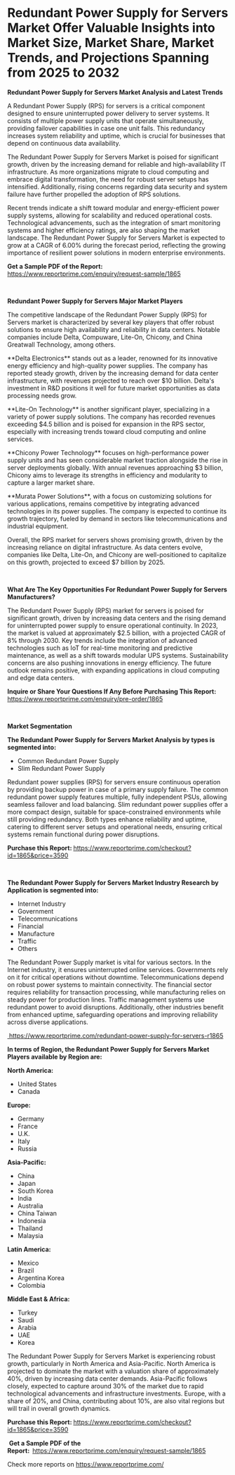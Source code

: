 <p><h1>Redundant Power Supply for Servers Market Offer Valuable Insights into Market Size, Market Share, Market Trends, and Projections Spanning from 2025 to 2032</h1></p><p><strong>Redundant Power Supply for Servers Market Analysis and Latest Trends</strong></p>
<p><p>A Redundant Power Supply (RPS) for servers is a critical component designed to ensure uninterrupted power delivery to server systems. It consists of multiple power supply units that operate simultaneously, providing failover capabilities in case one unit fails. This redundancy increases system reliability and uptime, which is crucial for businesses that depend on continuous data availability.</p><p>The Redundant Power Supply for Servers Market is poised for significant growth, driven by the increasing demand for reliable and high-availability IT infrastructure. As more organizations migrate to cloud computing and embrace digital transformation, the need for robust server setups has intensified. Additionally, rising concerns regarding data security and system failure have further propelled the adoption of RPS solutions.</p><p>Recent trends indicate a shift toward modular and energy-efficient power supply systems, allowing for scalability and reduced operational costs. Technological advancements, such as the integration of smart monitoring systems and higher efficiency ratings, are also shaping the market landscape. The Redundant Power Supply for Servers Market is expected to grow at a CAGR of 6.00% during the forecast period, reflecting the growing importance of resilient power solutions in modern enterprise environments.</p></p>
<p><strong>Get a Sample PDF of the Report:&nbsp;</strong> <a href="https://www.reportprime.com/enquiry/request-sample/1865?utm_campaign=3097&utm_medium=2&utm_source=Github&utm_content=ia&utm_term=18032025&utm_id=redundant-power-supply-for-servers">https://www.reportprime.com/enquiry/request-sample/1865</a></p>
<p>&nbsp;</p>
<p><strong>Redundant Power Supply for Servers Major Market Players</strong></p>
<p><p>The competitive landscape of the Redundant Power Supply (RPS) for Servers market is characterized by several key players that offer robust solutions to ensure high availability and reliability in data centers. Notable companies include Delta, Compuware, Lite-On, Chicony, and China Greatwall Technology, among others.</p><p>**Delta Electronics** stands out as a leader, renowned for its innovative energy efficiency and high-quality power supplies. The company has reported steady growth, driven by the increasing demand for data center infrastructure, with revenues projected to reach over $10 billion. Delta's investment in R&D positions it well for future market opportunities as data processing needs grow.</p><p>**Lite-On Technology** is another significant player, specializing in a variety of power supply solutions. The company has recorded revenues exceeding $4.5 billion and is poised for expansion in the RPS sector, especially with increasing trends toward cloud computing and online services.</p><p>**Chicony Power Technology** focuses on high-performance power supply units and has seen considerable market traction alongside the rise in server deployments globally. With annual revenues approaching $3 billion, Chicony aims to leverage its strengths in efficiency and modularity to capture a larger market share.</p><p>**Murata Power Solutions**, with a focus on customizing solutions for various applications, remains competitive by integrating advanced technologies in its power supplies. The company is expected to continue its growth trajectory, fueled by demand in sectors like telecommunications and industrial equipment.</p><p>Overall, the RPS market for servers shows promising growth, driven by the increasing reliance on digital infrastructure. As data centers evolve, companies like Delta, Lite-On, and Chicony are well-positioned to capitalize on this growth, projected to exceed $7 billion by 2025.</p></p>
<p>&nbsp;</p>
<p><strong>What Are The Key Opportunities For Redundant Power Supply for Servers Manufacturers?</strong></p>
<p><p>The Redundant Power Supply (RPS) market for servers is poised for significant growth, driven by increasing data centers and the rising demand for uninterrupted power supply to ensure operational continuity. In 2023, the market is valued at approximately $2.5 billion, with a projected CAGR of 8% through 2030. Key trends include the integration of advanced technologies such as IoT for real-time monitoring and predictive maintenance, as well as a shift towards modular UPS systems. Sustainability concerns are also pushing innovations in energy efficiency. The future outlook remains positive, with expanding applications in cloud computing and edge data centers.</p></p>
<p><strong>Inquire or Share Your Questions If Any Before Purchasing This Report:</strong> <a href="https://www.reportprime.com/enquiry/pre-order/1865?utm_campaign=3097&utm_medium=2&utm_source=Github&utm_content=ia&utm_term=18032025&utm_id=redundant-power-supply-for-servers">https://www.reportprime.com/enquiry/pre-order/1865</a></p>
<p>&nbsp;</p>
<p><strong>Market Segmentation</strong></p>
<p><strong>The Redundant Power Supply for Servers Market Analysis by types is segmented into:</strong></p>
<p><ul><li>Common Redundant Power Supply</li><li>Slim Redundant Power Supply</li></ul></p>
<p><p>Redundant power supplies (RPS) for servers ensure continuous operation by providing backup power in case of a primary supply failure. The common redundant power supply features multiple, fully independent PSUs, allowing seamless failover and load balancing. Slim redundant power supplies offer a more compact design, suitable for space-constrained environments while still providing redundancy. Both types enhance reliability and uptime, catering to different server setups and operational needs, ensuring critical systems remain functional during power disruptions.</p></p>
<p><strong>Purchase this Report:&nbsp;</strong><a href="https://www.reportprime.com/checkout?id=1865&price=3590&utm_campaign=3097&utm_medium=2&utm_source=Github&utm_content=ia&utm_term=18032025&utm_id=redundant-power-supply-for-servers">https://www.reportprime.com/checkout?id=1865&price=3590</a></p>
<p>&nbsp;</p>
<p><strong>The Redundant Power Supply for Servers Market Industry Research by Application is segmented into:</strong></p>
<p><ul><li>Internet Industry</li><li>Government</li><li>Telecommunications</li><li>Financial</li><li>Manufacture</li><li>Traffic</li><li>Others</li></ul></p>
<p><p>The Redundant Power Supply market is vital for various sectors. In the Internet industry, it ensures uninterrupted online services. Governments rely on it for critical operations without downtime. Telecommunications depend on robust power systems to maintain connectivity. The financial sector requires reliability for transaction processing, while manufacturing relies on steady power for production lines. Traffic management systems use redundant power to avoid disruptions. Additionally, other industries benefit from enhanced uptime, safeguarding operations and improving reliability across diverse applications.</p></p>
<p><a href="https://www.reportprime.com/redundant-power-supply-for-servers-r1865?utm_campaign=3097&utm_medium=2&utm_source=Github&utm_content=ia&utm_term=18032025&utm_id=redundant-power-supply-for-servers">&nbsp;https://www.reportprime.com/redundant-power-supply-for-servers-r1865</a></p>
<p><strong>In terms of Region, the Redundant Power Supply for Servers Market Players available by Region are:</strong></p>
<p>
    <p> <strong> North America: </strong>
        <ul>
            <li>United States</li>
            <li>Canada</li>
        </ul>
        </p> 
    <p> <strong> Europe: </strong>
        <ul>
            <li>Germany</li>
            <li>France</li>
            <li>U.K.</li>
            <li>Italy</li>
            <li>Russia</li>
        </ul>
        </p> 
    <p> <strong> Asia-Pacific: </strong>
        <ul>
            <li>China</li>
            <li>Japan</li>
            <li>South Korea</li>
            <li>India</li>
            <li>Australia</li>
            <li>China Taiwan</li>
            <li>Indonesia</li>
            <li>Thailand</li>
            <li>Malaysia</li>
        </ul>
        </p> 
    <p> <strong> Latin America: </strong>
        <ul>
            <li>Mexico</li>
            <li>Brazil</li>
            <li>Argentina Korea</li>
            <li>Colombia</li>
        </ul>
        </p> 
    <p> <strong> Middle East & Africa: </strong>
        <ul>
            <li>Turkey</li>
            <li>Saudi</li>
            <li>Arabia</li>
            <li>UAE</li>
            <li>Korea</li>
        </ul>
    </p>
    </p>
<p><p>The Redundant Power Supply for Servers Market is experiencing robust growth, particularly in North America and Asia-Pacific. North America is projected to dominate the market with a valuation share of approximately 40%, driven by increasing data center demands. Asia-Pacific follows closely, expected to capture around 30% of the market due to rapid technological advancements and infrastructure investments. Europe, with a share of 20%, and China, contributing about 10%, are also vital regions but will trail in overall growth dynamics.</p></p>
<p><strong>Purchase this Report: </strong><a href="https://www.reportprime.com/checkout?id=1865&price=3590&utm_campaign=3097&utm_medium=2&utm_source=Github&utm_content=ia&utm_term=18032025&utm_id=redundant-power-supply-for-servers">https://www.reportprime.com/checkout?id=1865&price=3590</a></p>
<p>&nbsp;<strong>Get a Sample PDF of the Report:&nbsp;&nbsp;</strong><a href="https://www.reportprime.com/enquiry/request-sample/1865?utm_campaign=3097&utm_medium=2&utm_source=Github&utm_content=ia&utm_term=18032025&utm_id=redundant-power-supply-for-servers">https://www.reportprime.com/enquiry/request-sample/1865</a></p>
<p><strong></strong></p>
<p>Check more reports on <a href="https://www.reportprime.com/?utm_campaign=3097&utm_medium=2&utm_source=Github&utm_content=ia&utm_term=18032025&utm_id=redundant-power-supply-for-servers">https://www.reportprime.com/</a></p>
